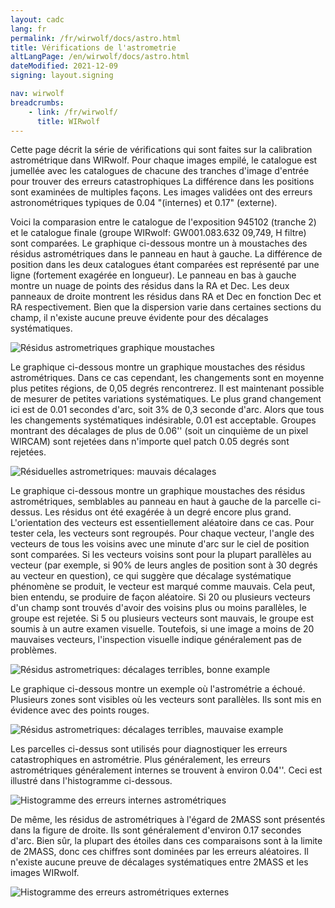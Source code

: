 ```yaml
---
layout: cadc
lang: fr
permalink: /fr/wirwolf/docs/astro.html
title: Vérifications de l'astrometrie
altLangPage: /en/wirwolf/docs/astro.html
dateModified: 2021-12-09
signing: layout.signing

nav: wirwolf
breadcrumbs:
    - link: /fr/wirwolf/
      title: WIRwolf
---
```

<p>
    Cette page d&eacute;crit la s&eacute;rie de v&eacute;rifications qui sont faites sur la
    calibration astrom&eacute;trique dans WIRwolf. Pour chaque images
    empil&eacute;, le catalogue est jumell&eacute;e avec les catalogues de
    chacune des tranches d'image d'entr&eacute;e pour trouver des erreurs
    catastrophiques La diff&eacute;rence dans les positions sont examin&eacute;es de
    multiples fa&ccedil;ons. Les images valid&eacute;es ont des erreurs
    astronom&eacute;triques typiques de 0.04 "(internes) et 0.17" (externe).
</p>
<p>
    Voici la comparasion entre le catalogue de l'exposition 945102
    (tranche 2) et le catalogue finale (groupe WIRwolf: GW001.083.632
    09,749, H filtre) sont compar&eacute;es. Le graphique ci-dessous montre
    un &agrave; moustaches des r&eacute;sidus astrom&eacute;triques dans le panneau en haut
    &agrave; gauche. La diff&eacute;rence de position dans les deux catalogues &eacute;tant
    compar&eacute;es est repr&eacute;sent&eacute; par une ligne (fortement exag&eacute;r&eacute;e en
    longueur). Le panneau en bas &agrave; gauche montre un nuage de points
    des r&eacute;sidus dans la RA et Dec. Les deux panneaux de droite
    montrent les r&eacute;sidus dans RA et Dec en fonction Dec et RA
    respectivement. Bien que la dispersion varie dans certaines
    sections du champ, il n'existe aucune preuve &eacute;vidente pour des
    d&eacute;calages syst&eacute;matiques.
</p>
<img src="/static/images/wirwolf/GW001.083.632+09.749.H.945102pf02.whi.ast.gif" alt="R&eacute;sidus astrometriques graphique moustaches"/>
<p>
    Le graphique ci-dessous montre un graphique moustaches des r&eacute;sidus
    astrom&eacute;triques. Dans ce cas cependant, les changements sont en moyenne
    plus petites r&eacute;gions, de 0,05 degr&eacute;s rencontrerez. Il est maintenant
    possible de mesurer de petites variations syst&eacute;matiques. Le plus grand
    changement ici est de 0.01 secondes d'arc, soit 3% de 0,3 seconde
    d'arc. Alors que tous les changements syst&eacute;matiques ind&eacute;sirable, 0.01
    est acceptable. Groupes montrant des d&eacute;calages de plus de 0.06'' (soit
    un cinqui&egrave;me de un pixel WIRCAM) sont rejet&eacute;es dans n'importe quel
    patch 0.05 degr&eacute;s sont rejet&eacute;es.
</p>
<img src="/static/images/wirwolf/GW001.083.632+09.749.H.945102pf02.bad.ast.gif" alt="R&eacute;siduelles astrometriques: mauvais d&eacute;calages"/>
<p>
    Le graphique ci-dessous montre un graphique moustaches des r&eacute;sidus
    astrom&eacute;triques, semblables au panneau en haut &agrave; gauche de la parcelle
    ci-dessus. Les r&eacute;sidus ont &eacute;t&eacute; exag&eacute;r&eacute;e &agrave; un degr&eacute; encore plus
    grand. L'orientation des vecteurs est essentiellement al&eacute;atoire dans
    ce cas. Pour tester cela, les vecteurs sont regroup&eacute;s. Pour chaque
    vecteur, l'angle des vecteurs de tous les voisins avec une minute
    d'arc sur le ciel de position sont compar&eacute;es. Si les vecteurs voisins
    sont pour la plupart parall&egrave;les au vecteur (par exemple, si 90% de
    leurs angles de position sont &agrave; 30 degr&eacute;s au vecteur en question), ce
    qui sugg&egrave;re que d&eacute;calage syst&eacute;matique ph&eacute;nom&egrave;ne se produit, le vecteur
    est marqu&eacute; comme mauvais. Cela peut, bien entendu, se produire de
    fa&ccedil;on al&eacute;atoire. Si 20 ou plusieurs vecteurs d'un champ sont trouv&eacute;s
    d'avoir des voisins plus ou moins parall&egrave;les, le groupe est
    rejet&eacute;e. Si 5 ou plusieurs vecteurs sont mauvais, le groupe est soumis
    &agrave; un autre examen visuelle. Toutefois, si une image a moins de 20
    mauvaises vecteurs, l'inspection visuelle indique g&eacute;n&eacute;ralement pas de
    probl&egrave;mes.
</p>
<img src="/static/images/wirwolf/GW001.083.632+09.749.H.945102pf02.ter.ast.gif" alt="R&eacute;sidus astrometriques: d&eacute;calages terribles, bonne example"/>
<p>
    Le graphique ci-dessous montre un exemple o&ugrave; l'astrom&eacute;trie a
    &eacute;chou&eacute;. Plusieurs zones sont visibles o&ugrave; les vecteurs sont
    parall&egrave;les. Ils sont mis en &eacute;vidence avec des points rouges.
</p>
<img src="/static/images/wirwolf/GW001.035.164+50.688.J.1101035pf01.ter.ast.gif" alt="R&eacute;sidus astrometriques: d&eacute;calages terribles, mauvaise example"/>
<p>
    Les parcelles ci-dessus sont utilis&eacute;s pour diagnostiquer les
    erreurs catastrophiques en astrom&eacute;trie. Plus g&eacute;n&eacute;ralement, les
    erreurs astrom&eacute;triques g&eacute;n&eacute;ralement internes se trouvent &agrave; environ
    0.04''. Ceci est illustr&eacute; dans l'histogramme ci-dessous.
</p>
<img src="/static/images/wirwolf/wirastintpf.gif" alt="Histogramme des erreurs internes astrom&eacute;triques"/>
<p>
    De m&ecirc;me, les r&eacute;sidus de astrom&eacute;triques &agrave; l'&eacute;gard de 2MASS sont
    pr&eacute;sent&eacute;s dans la figure de droite. Ils sont g&eacute;n&eacute;ralement
    d'environ 0.17 secondes d'arc. Bien s&ucirc;r, la plupart des &eacute;toiles
    dans ces comparaisons sont &agrave; la limite de 2MASS, donc ces chiffres
    sont domin&eacute;es par les erreurs al&eacute;atoires. Il n'existe aucune
    preuve de d&eacute;calages syst&eacute;matiques entre 2MASS et les images WIRwolf.
</p>
<img src="/static/images/wirwolf/wirast2mass.gif" alt="Histogramme des erreurs astrom&eacute;triques externes"/>
